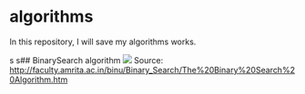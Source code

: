 # algorithms

In this repository, I will save my algorithms works. 

s
s## BinarySearch algorithm
<img src="http://faculty.amrita.ac.in/binu/Binary_Search/The%20Binary%20Search%20Algorithm_files/SuccessfulBinarySearch1.jpg"/>
Source: http://faculty.amrita.ac.in/binu/Binary_Search/The%20Binary%20Search%20Algorithm.htm

